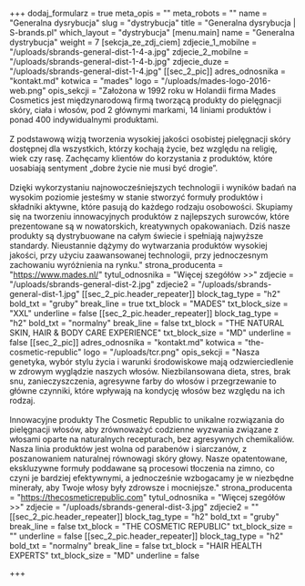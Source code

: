 +++
dodaj_formularz = true
meta_opis = ""
meta_robots = ""
name = "Generalna dysrybucja"
slug = "dystrybucja"
title = "Generalna dysrybucja | S-brands.pl"
which_layout = "dystrybucja"
[menu.main]
name = "Generalna dystrybucja"
weight = 7
[sekcja_ze_zdj_ciem]
zdjecie_1_mobilne = "/uploads/sbrands-general-dist-1-4-a.jpg"
zdjecie_2_mobilne = "/uploads/sbrands-general-dist-1-4-b.jpg"
zdjecie_duze = "/uploads/sbrands-general-dist-1-4.jpg"
[[sec_2_pic]]
adres_odnosnika = "kontakt.md"
kotwica = "mades"
logo = "/uploads/mades-logo-2016-web.png"
opis_sekcji = "Założona w 1992 roku w Holandii firma Mades Cosmetics jest międzynarodową firmą tworzącą produkty do pielęgnacji skóry, ciała i włosów, pod 2 głównymi markami, 14 liniami produktów i ponad 400 indywidualnymi produktami. <br><br>Z podstawową wizją tworzenia wysokiej jakości osobistej pielęgnacji skóry dostępnej dla wszystkich, którzy kochają życie, bez względu na religię, wiek czy rasę. Zachęcamy klientów do korzystania z produktów, które uosabiają sentyment „dobre życie nie musi być drogie”. <br><br>Dzięki wykorzystaniu najnowocześniejszych technologii i wyników badań na wysokim poziomie jesteśmy w stanie stworzyć formuły produktów i składniki aktywne, które pasują do każdego rodzaju osobowości. Skupiamy się na tworzeniu innowacyjnych produktów z najlepszych surowców, które prezentowane są w nowatorskich, kreatywnych opakowaniach. Dziś nasze produkty są dystrybuowane na całym świecie i spełniają najwyższe standardy. Nieustannie dążymy do wytwarzania produktów wysokiej jakości, przy użyciu zaawansowanej technologii, przy jednoczesnym zachowaniu wyróżnienia na rynku."
strona_producenta = "https://www.mades.nl/"
tytul_odnosnika = "Więcej szegółów >>"
zdjecie = "/uploads/sbrands-general-dist-2.jpg"
zdjecie2 = "/uploads/sbrands-general-dist-1.jpg"
[[sec_2_pic.header_repeater]]
block_tag_type = "h2"
bold_txt = "gruby"
break_line = true
txt_block = "MADES"
txt_block_size = "XXL"
underline = false
[[sec_2_pic.header_repeater]]
block_tag_type = "h2"
bold_txt = "normalny"
break_line = false
txt_block = "THE NATURAL SKIN, HAIR & BODY CARE EXPERIENCE"
txt_block_size = "MD"
underline = false
[[sec_2_pic]]
adres_odnosnika = "kontakt.md"
kotwica = "the-cosmetic-republic"
logo = "/uploads/tcr.png"
opis_sekcji = "Nasza genetyka, wybór stylu życia i warunki środowiskowe mają odzwierciedlenie w zdrowym wyglądzie naszych włosów. Niezbilansowana dieta, stres, brak snu, zanieczyszczenia, agresywne farby do włosów i przegrzewanie to główne czynniki, które wpływają na kondycję włosów bez względu na ich rodzaj.<br><br>Innowacyjne produkty The Cosmetic Republic to unikalne rozwiązania do pielęgnacji włosów, aby zrównoważyć codzienne wyzwania związane z włosami oparte na naturalnych recepturach, bez agresywnych chemikaliów. Nasza linia produktów jest wolna od parabenów i siarczanów, z poszanowaniem naturalnej równowagi skóry głowy. Nasze opatentowane, ekskluzywne formuły poddawane są procesowi tłoczenia na zimno, co czyni je bardziej efektywnymi, a jednocześnie wzbogacamy je w niezbędne minerały, aby Twoje włosy były zdrowsze i mocniejsze."
strona_producenta = "https://thecosmeticrepublic.com"
tytul_odnosnika = "Więcej szegółów >>"
zdjecie = "/uploads/sbrands-general-dist-3.jpg"
zdjecie2 = ""
[[sec_2_pic.header_repeater]]
block_tag_type = "h2"
bold_txt = "gruby"
break_line = false
txt_block = "THE COSMETIC REPUBLIC"
txt_block_size = ""
underline = false
[[sec_2_pic.header_repeater]]
block_tag_type = "h2"
bold_txt = "normalny"
break_line = false
txt_block = "HAIR HEALTH EXPERTS"
txt_block_size = "MD"
underline = false

+++

